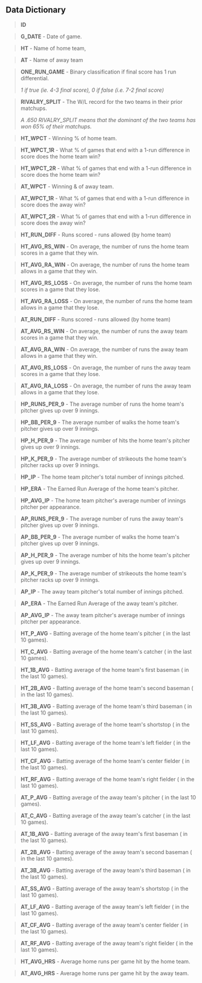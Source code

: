## Data Dictionary

> **ID** 
 
> **G_DATE** - Date of game.

> **HT** - Name of home team,

> **AT** - Name of away team

> **ONE_RUN_GAME** -  Binary classification if final score has 1 run differential.
> 
> *1 if true (ie. 4-3 final score), 0 if false (i.e. 7-2 final score)*

> **RIVALRY_SPLIT** - The W/L record for the two teams in their prior matchups.
> 
> *A .650 RIVALRY_SPLIT means that the dominant of the two teams has won 65% of their matchups.*

> **HT_WPCT** - Winning % of home team.

> **HT_WPCT_1R** - What % of games that end with a 1-run difference in score does the home team win?

> **HT_WPCT_2R** - What % of games that end with a 1-run difference in score does the home team win?

> **AT_WPCT** - Winning & of away team.

> **AT_WPCT_1R** - What % of games that end with a 1-run difference in score does the away win?

> **AT_WPCT_2R** - What % of games that end with a 1-run difference in score does the away win?

> **HT_RUN_DIFF** - Runs scored - runs allowed (by home team)

> **HT_AVG_RS_WIN** - On average, the number of runs the home team scores in a game that they win.

> **HT_AVG_RA_WIN** - On average, the number of runs the home team allows in a game that they win.

> **HT_AVG_RS_LOSS** - On average, the number of runs the home team scores in a game that they lose.

> **HT_AVG_RA_LOSS** - On average, the number of runs the home team allows in a game that they lose.

> **AT_RUN_DIFF** - Runs scored - runs allowed (by home team)

> **AT_AVG_RS_WIN** - On average, the number of runs the away team scores in a game that they win.

> **AT_AVG_RA_WIN** - On average, the number of runs the away team allows in a game that they win.

> **AT_AVG_RS_LOSS** - On average, the number of runs the away team scores in a game that they lose.

> **AT_AVG_RA_LOSS** - On average, the number of runs the away team allows in a game that they lose.

> **HP_RUNS_PER_9** - The average number of runs the home team's pitcher gives up over 9 innings.

> **HP_BB_PER_9** - The average number of walks the home team's pitcher gives up over 9 innings.

> **HP_H_PER_9** - The average number of hits the home team's pitcher gives up over 9 innings.

> **HP_K_PER_9** - The average number of strikeouts the home team's pitcher racks up over 9 innings.

> **HP_IP** - The home team pitcher's total number of innings pitched.

> **HP_ERA** - The Earned Run Average of the home team's pitcher.

> **HP_AVG_IP** - The home team pitcher's average number of innings pitcher per appearance.

> **AP_RUNS_PER_9** - The average number of runs the away team's pitcher gives up over 9 innings.

> **AP_BB_PER_9** - The average number of walks the home team's pitcher gives up over 9 innings.

> **AP_H_PER_9** - The average number of hits the home team's pitcher gives up over 9 innings.

> **AP_K_PER_9** - The average number of strikeouts the home team's pitcher racks up over 9 innings.

> **AP_IP** - The away team pitcher's total number of innings pitched.

> **AP_ERA** - The Earned Run Average of the away team's pitcher.

> **AP_AVG_IP** - The away team pitcher's average number of innings pitcher per appearance.

> **HT_P_AVG** - Batting average of the home team's pitcher ( in the last 10 games).

> **HT_C_AVG** - Batting average of the home team's catcher ( in the last 10 games).

> **HT_1B_AVG** - Batting average of the home team's first baseman ( in the last 10 games).

> **HT_2B_AVG** - Batting average of the home team's second baseman ( in the last 10 games).

> **HT_3B_AVG** - Batting average of the home team's third baseman ( in the last 10 games).

> **HT_SS_AVG** - Batting average of the home team's shortstop ( in the last 10 games).

> **HT_LF_AVG** - Batting average of the home team's left fielder ( in the last 10 games).

> **HT_CF_AVG** - Batting average of the home team's center fielder ( in the last 10 games).

> **HT_RF_AVG** - Batting average of the home team's right fielder ( in the last 10 games).

> **AT_P_AVG** - Batting average of the away team's pitcher ( in the last 10 games).

> **AT_C_AVG** - Batting average of the away team's catcher ( in the last 10 games).

> **AT_1B_AVG** - Batting average of the away team's first baseman ( in the last 10 games).

> **AT_2B_AVG** - Batting average of the away team's second baseman ( in the last 10 games).

> **AT_3B_AVG** - Batting average of the away team's third baseman ( in the last 10 games).

> **AT_SS_AVG** - Batting average of the away team's shortstop ( in the last 10 games).

> **AT_LF_AVG** - Batting average of the away team's left fielder ( in the last 10 games).

> **AT_CF_AVG** - Batting average of the away team's center fielder ( in the last 10 games).

> **AT_RF_AVG** - Batting average of the away team's right fielder ( in the last 10 games).

> **HT_AVG_HRS** - Average home runs per game hit by the home team.

> **AT_AVG_HRS** - Average home runs per game hit by the away team.


   
                                             

